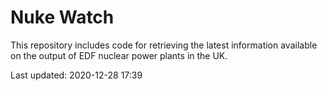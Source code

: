 # Nuke Watch

This repository includes code for retrieving the latest information available on the output of EDF nuclear power plants in the UK.

Last updated: 2020-12-28 17:39